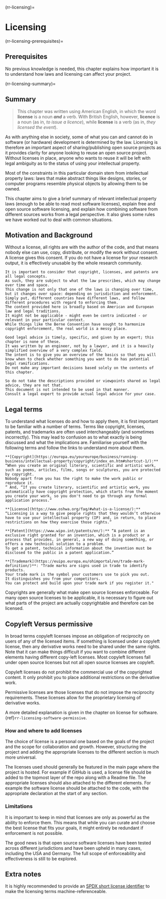 (rr-licensing)=
# Licensing

(rr-licensing-prerequisites)=
## Prerequisites

No previous knowledge is needed, this chapter explains how important it is to understand how laws and licensing can affect your project.

(rr-licensing-summary)=
## Summary

> This chapter was written using American English, in which the word **license** is a noun **_and_** a verb.
> With British English, however, **licence** is a noun (as in, _to issue a licence_), while **license** is a verb (as in, _they licensed the event_).  

As with anything else in society, some of what you can and cannot do in software (or hardware) development is determined by the law.
Licensing is therefore an important aspect of sharing/publishing open source projects as it provides clarity for anyone looking to reuse an open source project.
Without licenses in place, anyone who wants to reuse it will be left with legal ambiguity as to the status of using your intellectual property.

Most of the constraints in this particular domain stem from intellectual property laws: laws that make abstract things like designs, stories, or computer programs resemble physical objects by allowing them to be owned.

This chapter aims to give a brief summary of relevant intellectual property laws (enough to be able to read most software licenses), explain free and open source software licensing, and explain how combining software from different sources works from a legal perspective.
It also gives some rules we have worked out to deal with common situations.

## Motivation and Background

Without a license, all rights are with the author of the code, and that means nobody else can use, copy, distribute, or modify the work without consent.
A license gives this consent.
If you do not have a license for your research output, it is effectively unusable by the whole research community.

```{warning}
It is important to consider that copyright, licenses, and patents are all legal concepts.
As such, they are subject to what the law prescribes, which may change over time and space.
This change is not only that one of the laws is changing over time, but it changes over space: depending on jurisdiction and enforcement.
Simply put, different countries have different laws, and follow different procedures with regard to enforcing them.
The content provided here is broadly based on American and European law and legal traditions.
It might not be applicable - might even be contra indicated - or relevant in your particular context.
While things like the Berne Convention have sought to harmonize copyright enforcement, the real world is a messy place.

Good legal advice is timely, specific, and given by an expert; this chapter is none of these.
It was written by an engineer, not by a lawyer, and it is a heavily simplified overview of a very complex field.
The intent is to give you an overview of the basics so that you will know when to check whether something you want to do has potential legal ramifications.
Do not make any important decisions based solely on the contents of this chapter.

So do not take the descriptions provided or viewpoints shared as legal advice, they are not that.
This document is not intended to be used in that manner.
Consult a legal expert to provide actual legal advice for your case.  
```

## Legal terms

To understand what licenses do and how to apply them, it is first important to be familiar with a number of terms.
Terms like copyright, licenses, patents, and trademarks are often used interchangeably (and sometimes incorrectly).
This may lead to confusion as to what exactly is being discussed and what the implications are.
Familiarise yourself with the following terms and follow the links to understand more about them.


```{admonition} Info
**[Copyright](https://europa.eu/youreurope/business/running-business/intellectual-property/copyright/index_en.htm#shortcut-1/):** “When you create an original literary, scientific and artistic work, such as poems, articles, films, songs or sculptures, you are protected by copyright.
Nobody apart from you has the right to make the work public or reproduce it.
” And, “If you create literary, scientific and artistic work, you automatically have copyright protection, which starts from the moment you create your work, so you don't need to go through any formal application process.”

**[License](https://www.oshwa.org/faq/#what-is-a-license/):** “Licensing is a way to give people rights that they wouldn’t otherwise have to use your intellectual property (IP) and, in return, to place restrictions on how they exercise those rights.”

**[Patent](https://www.wipo.int/patents/en/):** “A patent is an exclusive right granted for an invention, which is a product or a process that provides, in general, a new way of doing something, or offers a new technical solution to a problem.
To get a patent, technical information about the invention must be disclosed to the public in a patent application.”
 
**[Trademark](https://euipo.europa.eu/ohimportal/en/trade-mark-definition/)**: "Trade marks are signs used in trade to identify products.
Your trade mark is the symbol your customers use to pick you out.
It distinguishes you from your competitors.
You can protect and build upon your trade mark if you register it."

```

Copyrights are generally what make open source licenses enforceable.
For many open source licenses to be applicable, it is necessary to figure out what parts of the project are actually copyrightable and therefore can be licensed.
 
## Copyleft Versus permissive

In broad terms copyleft licenses impose an obligation of reciprocity on users of any of the licensed items. 
If something is licensed under a copyleft license, then any derivative works need to be shared under the same rights.
Note that it can make things difficult if you want to combine different elements having different copy-left licenses.
Most copyleft licenses fall under open source licenses but not all open source licenses are copyleft.

Copyleft licenses do not prohibit the commercial use of the copyrighted content. 
It only prohibit you to place additional restrictions on the derivative work.

Permissive licenses are those licenses that do not impose the reciprocity requirements.
These licenses allow for the proprietary licensing of derivative works.

A more detailed explanation is given in the chapter on license for software. {ref}`rr-licensing-software-permissive`.


### How and where to add licenses
The choice of license is a personal one based on the goals of the project and the scope for collaboration and growth.
However, structuring the project and adding the appropriate licenses to the different section is much more universal.

The licenses used should generally be featured in the main page where the project is hosted.
For example if GitHub is used, a license file should be added to the topmost layer of the repo along with a Readme file.
The appropriate licenses should also attached to the different elements.
For example the software license should be attached to the code, with the appropriate declaration at the start of any section.

### Limitations
It is important to keep in mind that licenses are only as powerful as the ability to enforce them.
This means that while you can curate and choose the best license that fits your goals, it might entirely be redundant if enforcement is not possible.

The good news is that open source software licenses have been tested across different jurisdictions and have been upheld in many cases, including the USA and Germany.
The full scope of enforceability and effectiveness is still to be explored. 

## Extra notes

It is highly recommended to provide an [SPDX short license identifier](https://spdx.org/licenses/) to make the licensing terms machine-referenceable.